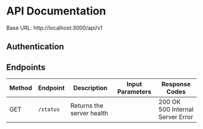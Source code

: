 # API Documentation

Base URL: http://localhost:3000/api/v1

## Authentication

## Endpoints

| Method | Endpoint  | Description               | Input Parameters | Response Codes                        |
| ------ | --------- | ------------------------- | ---------------- | ------------------------------------- |
| GET    | `/status` | Returns the server health |                  | 200 OK <br> 500 Internal Server Error |
